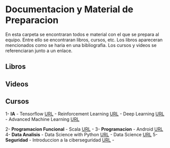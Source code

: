 # Documentacion y Material de Preparacion

En esta carpeta se encontraran todos e material con el que se prepara al equipo. Entre ello se encontraran libros, cursos, etc. Los libros apareceran mencionados como se haria en una bibliografia. Los cursos y videos se referenciaran junto a un enlace.




## Libros



## Videos

## Cursos


1- **IA**
	- Tensorflow [URL](https://www.coursera.org/specializations/tensorflow-in-practice)
	- Reinforcement Learning [URL](https://www.coursera.org/specializations/reinforcement-learning)
	- Deep Learning [URL](https://www.coursera.org/specializations/deep-learning)
	- Advanced Machine Learning [URL](https://www.coursera.org/specializations/aml)
	
2- **Programacion Funcional**
	- Scala [URL](https://www.coursera.org/specializations/scala)
	- 
3- **Programacion**
	- Android [URL](https://www.coursera.org/learn/java-for-android)
4- **Data Analisis**
	- Data Science with Python [URL](https://www.coursera.org/specializations/data-science-python)
	- Data Science [URL](https://www.coursera.org/specializations/jhu-data-science)
5- **Seguridad**
	- Introduccion a la ciberseguridad [URL](https://www.coursera.org/specializations/intro-cyber-security)
	-